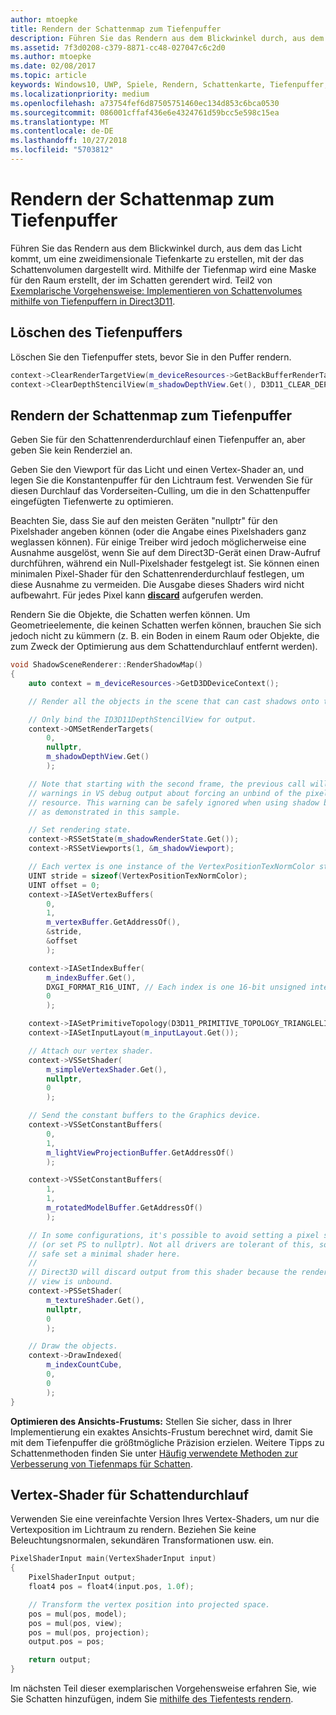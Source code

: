 ```yaml
---
author: mtoepke
title: Rendern der Schattenmap zum Tiefenpuffer
description: Führen Sie das Rendern aus dem Blickwinkel durch, aus dem das Licht kommt, um eine zweidimensionale Tiefenkarte zu erstellen, mit der das Schattenvolumen dargestellt wird.
ms.assetid: 7f3d0208-c379-8871-cc48-027047c6c2d0
ms.author: mtoepke
ms.date: 02/08/2017
ms.topic: article
keywords: Windows10, UWP, Spiele, Rendern, Schattenkarte, Tiefenpuffer, Direct3D
ms.localizationpriority: medium
ms.openlocfilehash: a73754fef6d87505751460ec134d853c6bca0530
ms.sourcegitcommit: 086001cffaf436e6e4324761d59bcc5e598c15ea
ms.translationtype: MT
ms.contentlocale: de-DE
ms.lasthandoff: 10/27/2018
ms.locfileid: "5703812"
---
```

# <a name="render-the-shadow-map-to-the-depth-buffer"></a>Rendern der Schattenmap zum Tiefenpuffer




Führen Sie das Rendern aus dem Blickwinkel durch, aus dem das Licht kommt, um eine zweidimensionale Tiefenkarte zu erstellen, mit der das Schattenvolumen dargestellt wird. Mithilfe der Tiefenmap wird eine Maske für den Raum erstellt, der im Schatten gerendert wird. Teil2 von [Exemplarische Vorgehensweise: Implementieren von Schattenvolumes mithilfe von Tiefenpuffern in Direct3D11](implementing-depth-buffers-for-shadow-mapping.md).

## <a name="clear-the-depth-buffer"></a>Löschen des Tiefenpuffers


Löschen Sie den Tiefenpuffer stets, bevor Sie in den Puffer rendern.

```cpp
context->ClearRenderTargetView(m_deviceResources->GetBackBufferRenderTargetView(), DirectX::Colors::CornflowerBlue);
context->ClearDepthStencilView(m_shadowDepthView.Get(), D3D11_CLEAR_DEPTH | D3D11_CLEAR_STENCIL, 1.0f, 0);
```

## <a name="render-the-shadow-map-to-the-depth-buffer"></a>Rendern der Schattenmap zum Tiefenpuffer


Geben Sie für den Schattenrenderdurchlauf einen Tiefenpuffer an, aber geben Sie kein Renderziel an.

Geben Sie den Viewport für das Licht und einen Vertex-Shader an, und legen Sie die Konstantenpuffer für den Lichtraum fest. Verwenden Sie für diesen Durchlauf das Vorderseiten-Culling, um die in den Schattenpuffer eingefügten Tiefenwerte zu optimieren.

Beachten Sie, dass Sie auf den meisten Geräten "nullptr" für den Pixelshader angeben können (oder die Angabe eines Pixelshaders ganz weglassen können). Für einige Treiber wird jedoch möglicherweise eine Ausnahme ausgelöst, wenn Sie auf dem Direct3D-Gerät einen Draw-Aufruf durchführen, während ein Null-Pixelshader festgelegt ist. Sie können einen minimalen Pixel-Shader für den Schattenrenderdurchlauf festlegen, um diese Ausnahme zu vermeiden. Die Ausgabe dieses Shaders wird nicht aufbewahrt. Für jedes Pixel kann [**discard**](https://msdn.microsoft.com/library/windows/desktop/bb943995) aufgerufen werden.

Rendern Sie die Objekte, die Schatten werfen können. Um Geometrieelemente, die keinen Schatten werfen können, brauchen Sie sich jedoch nicht zu kümmern (z. B. ein Boden in einem Raum oder Objekte, die zum Zweck der Optimierung aus dem Schattendurchlauf entfernt werden).

```cpp
void ShadowSceneRenderer::RenderShadowMap()
{
    auto context = m_deviceResources->GetD3DDeviceContext();

    // Render all the objects in the scene that can cast shadows onto themselves or onto other objects.

    // Only bind the ID3D11DepthStencilView for output.
    context->OMSetRenderTargets(
        0,
        nullptr,
        m_shadowDepthView.Get()
        );

    // Note that starting with the second frame, the previous call will display
    // warnings in VS debug output about forcing an unbind of the pixel shader
    // resource. This warning can be safely ignored when using shadow buffers
    // as demonstrated in this sample.

    // Set rendering state.
    context->RSSetState(m_shadowRenderState.Get());
    context->RSSetViewports(1, &m_shadowViewport);

    // Each vertex is one instance of the VertexPositionTexNormColor struct.
    UINT stride = sizeof(VertexPositionTexNormColor);
    UINT offset = 0;
    context->IASetVertexBuffers(
        0,
        1,
        m_vertexBuffer.GetAddressOf(),
        &stride,
        &offset
        );

    context->IASetIndexBuffer(
        m_indexBuffer.Get(),
        DXGI_FORMAT_R16_UINT, // Each index is one 16-bit unsigned integer (short).
        0
        );

    context->IASetPrimitiveTopology(D3D11_PRIMITIVE_TOPOLOGY_TRIANGLELIST);
    context->IASetInputLayout(m_inputLayout.Get());

    // Attach our vertex shader.
    context->VSSetShader(
        m_simpleVertexShader.Get(),
        nullptr,
        0
        );

    // Send the constant buffers to the Graphics device.
    context->VSSetConstantBuffers(
        0,
        1,
        m_lightViewProjectionBuffer.GetAddressOf()
        );

    context->VSSetConstantBuffers(
        1,
        1,
        m_rotatedModelBuffer.GetAddressOf()
        );

    // In some configurations, it's possible to avoid setting a pixel shader
    // (or set PS to nullptr). Not all drivers are tolerant of this, so to be
    // safe set a minimal shader here.
    //
    // Direct3D will discard output from this shader because the render target
    // view is unbound.
    context->PSSetShader(
        m_textureShader.Get(),
        nullptr,
        0
        );

    // Draw the objects.
    context->DrawIndexed(
        m_indexCountCube,
        0,
        0
        );
}
```

**Optimieren des Ansichts-Frustums:**  Stellen Sie sicher, dass in Ihrer Implementierung ein exaktes Ansichts-Frustum berechnet wird, damit Sie mit dem Tiefenpuffer die größtmögliche Präzision erzielen. Weitere Tipps zu Schattenmethoden finden Sie unter [Häufig verwendete Methoden zur Verbesserung von Tiefenmaps für Schatten](https://msdn.microsoft.com/library/windows/desktop/ee416324).

## <a name="vertex-shader-for-shadow-pass"></a>Vertex-Shader für Schattendurchlauf


Verwenden Sie eine vereinfachte Version Ihres Vertex-Shaders, um nur die Vertexposition im Lichtraum zu rendern. Beziehen Sie keine Beleuchtungsnormalen, sekundären Transformationen usw. ein.

```cpp
PixelShaderInput main(VertexShaderInput input)
{
    PixelShaderInput output;
    float4 pos = float4(input.pos, 1.0f);

    // Transform the vertex position into projected space.
    pos = mul(pos, model);
    pos = mul(pos, view);
    pos = mul(pos, projection);
    output.pos = pos;

    return output;
}
```

Im nächsten Teil dieser exemplarischen Vorgehensweise erfahren Sie, wie Sie Schatten hinzufügen, indem Sie [mithilfe des Tiefentests rendern](render-the-scene-with-depth-testing.md).

 

 




